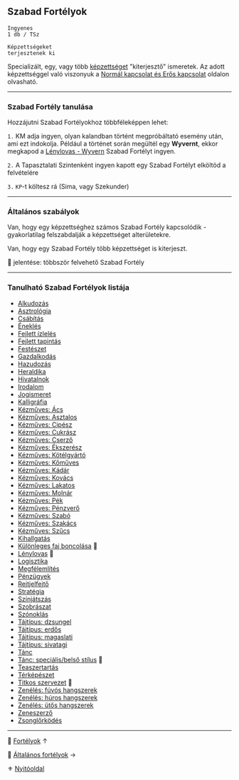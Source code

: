 ## Szabad Fortélyok

```
Ingyenes
1 db / TSz

Képzettségeket
terjesztenek ki
```

Specializált, egy, vagy több [képzettséget](030_01_kepzettseglista.md) "kiterjesztő" ismeretek. Az adott képzettséggel való viszonyuk a [Normál kapcsolat és Erős kapcsolat](030_08_01_kepzettsegek_fortelyok_kapcsolata.md) oldalon olvasható.

---
### Szabad Fortély tanulása

Hozzájutni Szabad Fortélyokhoz többféleképpen lehet:

`1.` KM adja ingyen, olyan kalandban történt megpróbáltató esemény után, ami ezt indokolja. Például a történet során megültél egy **Wyvernt**, ekkor megkapod a [Lénylovas - Wyvern](fortelyok.szabad/lenylovas.md) Szabad Fortélyt ingyen.

`2.`  A Tapasztalati Szintenként ingyen kapott egy Szabad Fortélyt elköltöd a felvételére

`3.` `KP`-t költesz rá (Sima, vagy Szekunder)

---
### Általános szabályok

Van, hogy egy képzettséghez számos Szabad Fortély kapcsolódik - gyakorlatilag felszabdalják a képzettséget alterületekre.

Van, hogy egy Szabad Fortély több képzettséget is kiterjeszt.

🔁 jelentése: többször felvehető Szabad Fortély

---
### Tanulható Szabad Fortélyok listája

- [Alkudozás](fortelyok.szabad/alkudozas.md)
- [Asztrológia](fortelyok.szabad/asztrologia.md)
- [Csábítás](fortelyok.szabad/csabitas.md)
- [Éneklés](fortelyok.szabad/enekles.md)
- [Fejlett ízlelés](fortelyok.szabad/fejlett_izleles.md)
- [Fejlett tapintás](fortelyok.szabad/fejlett_tapintas.md)
- [Festészet](fortelyok.szabad/festeszet.md)
- [Gazdalkodás](fortelyok.szabad/gazdalkodas.md)
- [Hazudozás](fortelyok.szabad/hazudozas.md)
- [Heraldika](fortelyok.szabad/heraldika.md)
- [Hivatalnok](fortelyok.szabad/hivatalnok.md)
- [Irodalom](fortelyok.szabad/irodalom.md)
- [Jogismeret](fortelyok.szabad/jogismeret.md)
- [Kalligráfia](fortelyok.szabad/kalligrafia.md)
- [Kézműves: Ács](fortelyok.szabad/kezmuves_acs.md)
- [Kézműves: Asztalos](fortelyok.szabad/kezmuves_asztalos.md)
- [Kézműves: Cipész](fortelyok.szabad/kezmuves_cipesz.md)
- [Kézműves: Cukrász](fortelyok.szabad/kezmuves_cukrasz.md)
- [Kézműves: Cserző](fortelyok.szabad/kezmuves_cserzo.md)
- [Kézműves: Ékszerész](fortelyok.szabad/kezmuves_ekszeresz.md)
- [Kézműves: Kötélgyártó](fortelyok.szabad/kezmuves_kotelgyarto.md)
- [Kézműves: Kőműves](fortelyok.szabad/kezmuves_komuves.md)
- [Kézműves: Kádár](fortelyok.szabad/kezmuves_kadar.md)
- [Kézműves: Kovács](fortelyok.szabad/kezmuves_kovacs.md)
- [Kézműves: Lakatos](fortelyok.szabad/kezmuves_lakatos.md)
- [Kézműves: Molnár](fortelyok.szabad/kezmuves_molnar.md)
- [Kézműves: Pék](fortelyok.szabad/kezmuves_penzvero.md)
- [Kézműves: Pénzverő](fortelyok.szabad/kezmuves_penzvero.md)
- [Kézműves: Szabó](fortelyok.szabad/kezmuves_szabo.md)
- [Kézműves: Szakács](fortelyok.szabad/kezmuves_szakacs.md)
- [Kézműves: Szűcs](fortelyok.szabad/kezmuves_szucs.md)
- [Kihallgatás](fortelyok.szabad/kihallgatas.md)
- [Különleges faj boncolása](fortelyok.szabad/kulonleges_faj_boncolasa.md) 🔁
- [Lénylovas](fortelyok.szabad/lenylovas.md) 🔁
- [Logisztika](fortelyok.szabad/logisztika.md)
- [Megfélemlítés](fortelyok.szabad/megfelemlites.md)
- [Pénzügyek](fortelyok.szabad/penzugyek.md)
- [Rejtjelfejtő](fortelyok.szabad/rejtjelfejto.md)
- [Stratégia](fortelyok.szabad/strategia.md)
- [Színjátszás](fortelyok.szabad/szinjatszas.md)
- [Szobrászat](fortelyok.szabad/szobraszat.md)
- [Szónoklás](fortelyok.szabad/szonoklas.md)
- [Tájtípus: dzsungel](fortelyok.szabad/tajtipus_dzsungel.md)
- [Tájtípus: erdős](fortelyok.szabad/tajtipus_erdos.md)
- [Tájtípus: magaslati](fortelyok.szabad/tajtipus_magaslati.md)
- [Tájtípus: sivatagi](fortelyok.szabad/tajtipus_sivatagi.md)
- [Tánc](fortelyok.szabad/tanc.md)
- [Tánc: speciális/belső stílus](fortelyok.szabad/tanc_belso_stilus.md) 🔁
- [Teaszertartás](fortelyok.szabad/teaszertartas.md)
- [Térképészet](fortelyok.szabad/terkepeszet.md)
- [Titkos szervezet](fortelyok.szabad/titkos_szervezet.md) 🔁
- [Zenélés: fúvós hangszerek](fortelyok.szabad/zeneles_fuvos_hangszerek.md)
- [Zenélés: húros hangszerek](fortelyok.szabad/zeneles_huros_hangszerek.md)
- [Zenélés: ütős hangszerek](fortelyok.szabad/zeneles_utos_hangszerek.md)
- [Zeneszerző](fortelyok.szabad/zeneszerzo.md)
- [Zsonglőrködés](fortelyok.szabad/zsonglorkodes.md)

---

🔗 [Fortélyok](040_fortelyok.md) ↑

🔗 [Általános fortélyok](043_altalanos_fortelyok.md) →

⚜️ [Nyitóoldal](start.md#4-fort%C3%A9lyok-)
